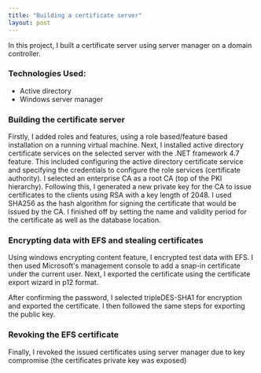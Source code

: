```yaml
---
title: "Building a certificate server"
layout: post
---
```


In this project, I built a certificate server using server manager on a domain controller. 

### Technologies Used: 
 
* Active directory
* Windows server manager

### Building the certificate server

Firstly, I added roles and features, using a role based/feature based installation on a running virtual machine. Next, I installed active directory certificate services on the selected server with the .NET framework 4.7 feature. This included configuring the active directory certificate service and specifying the credentials to configure the role services (certificate authority). I selected an enterprise CA as a root CA (top of the PKI hierarchy).
Following this, I generated a new private key for the CA to issue certificates to the clients using RSA with a key length of 2048. I used SHA256 as the hash algorithm for signing the certificate that would be issued by the CA. I finished off by setting the name and validity period for the certificate as well as the database location.

### Encrypting data with EFS and stealing certificates

Using windows encrypting content feature, I encrypted test data with EFS. I then used Microsoft's management console to add a snap-in certificate under the current user. Next, I exported the certificate using the certificate export wizard in p12 format.

After confirming the password, I selected tripleDES-SHA1 for encryption and exported the certificate. I then followed the same steps for exporting the public key.

### Revoking the EFS certificate

Finally, I revoked the issued certificates using server manager due to key compromise (the certificates private key was exposed)

